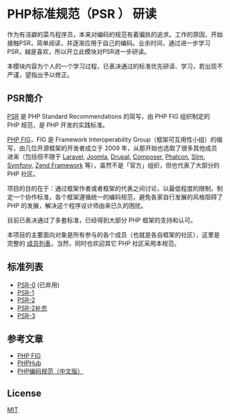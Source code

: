 # PHP标准规范（PSR ） 研读 

作为有洁癖的菜鸟程序员，本来对编码的规范有着偏执的追求。工作的原因，开始接触PSR，简单阅读，并逐渐应用于自己的编码。业余时间，通过进一步学习PSR，越是喜欢，所以开立此模块对PSR进一步研读。

本模块内容为个人的一个学习过程，已表决通过的标准优先研读、学习，若出现不严谨，望指出予以修正。

## PSR简介
[PSR](https://github.com/php-fig/fig-standards "PSR") 是 PHP Standard Recommendations 的简写，由 PHP FIG 组织制定的 PHP 规范，是 PHP 开发的实践标准。

[PHP FIG](https://github.com/php-fig "PHP FIG")，FIG 是 Framework Interoperability Group（框架可互用性小组）的缩写，由几位开源框架的开发者成立于 2009 年，从那开始也选取了很多其他成员进来（包括但不限于 [Laravel](http://laravel.com/ "Laravel"), [Joomla](https://www.joomla.org/ "Joomla"), [Drupal](https://www.drupal.org/ "Drupal"), [Composer](https://getcomposer.org/ "Composer"), [Phalcon](https://phalconphp.com/en/ "Phalcon"), [Slim](http://www.slimframework.com/ "Slim"), [Symfony](http://symfony.com/ "Symfony"), [Zend Framework](http://framework.zend.com/ "Zend Framework") 等），虽然不是「官方」组织，但也代表了大部分的 PHP 社区。

项目的目的在于：通过框架作者或者框架的代表之间讨论，以最低程度的限制，制定一个协作标准，各个框架遵循统一的编码规范，避免各家自行发展的风格阻碍了 PHP 的发展，解决这个程序设计师由来已久的困扰。

目前已表决通过了多套标准，已经得到大部分 PHP 框架的支持和认可。

本项目的主要面向对象是所有参与的各个成员（也就是各自框架的社区），这里是完整的 [成员列表](http://www.php-fig.org/members/)，当然，同时也欢迎其它 PHP 社区采用本规范。

## 标准列表
- [PSR-0](https://github.com/HikingTsang/PSR/issues/1 "PSR-0") (已弃用)
- [PSR-1](https://github.com/HikingTsang/PSR/issues/2 "PSR-1")
- [PSR-2](https://github.com/HikingTsang/PSR/issues/3 "PSR-2")
- [PSR-2补充](https://github.com/HikingTsang/PSR/issues/4 "PSR-2补充")
- [PSR-3](https://github.com/HikingTsang/PSR/issues/5 "PSR-3")

## 参考文章
- [PHP FIG](http://www.php-fig.org/ "PHP FIG")
- [PHPHub](https://psr.phphub.org/ "PHPHub")
- [PHP编码规范（中文版）](https://www.kancloud.cn/thinkphp/php-fig-psr/3139 "PHP编码规范（中文版）")

## License

[MIT](https://github.com/bcit-ci/CodeIgniter/blob/develop/user_guide_src/source/license.rst "MIT")